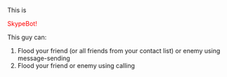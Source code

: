 This is <p style='color:red'>SkypeBot!</p>
This guy can:
  1. Flood your friend (or all friends from your contact list) or enemy using message-sending
  2. Flood your friend or enemy using calling
